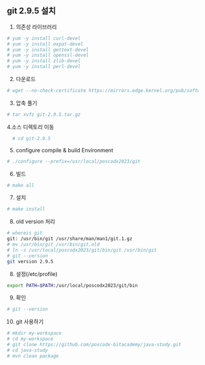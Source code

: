 ## git 2.9.5 설치

1. 의존성 라이브러리
```sh
# yum -y install curl-devel
# yum -y install expat-devel
# yum -y install gettext-devel
# yum -y install openssl-devel
# yum -y install zlib-devel
# yum -y install perl-devel
```

2. 다운로드
```sh
# wget --no-check-certificate https://mirrors.edge.kernel.org/pub/software/scm/git/git-2.9.5.tar.gz
```

3. 압축 풀기
```sh
# tar xvfz git-2.9.5.tar.gz
```

4.소스 디렉토리 이동
```sh
  # cd git-2.9.5
```

5. configure compile & build Environment
```sh   
# ./configure --prefix=/usr/local/poscodx2023/git
```

6. 빌드
```sh
# make all
```
   
7. 설치
```sh   
# make install
```

8. old version 처리
```sh
# whereis git
git: /usr/bin/git /usr/share/man/man1/git.1.gz
# mv /usr/bin/git /usr/bin/git.old
# ln -s /usr/local/poscodx2023/git/bin/git /usr/bin/git
# git --version
git version 2.9.5
```
   
8. 설정(/etc/profile)
```sh
export PATH=$PATH:/usr/local/poscodx2023/git/bin
```

9. 확인
```sh   
# git --version
```

10. git 사용하기
```sh
# mkdir my-workspace
# cd my-workspace
# git clone https://github.com/poscodx-bitacademy/java-study.git
# cd java-study
# mvn clean package

